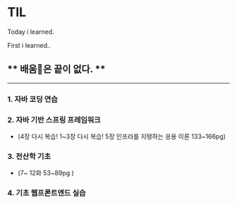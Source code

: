 # TIL
Today i learned.

First i learned..

## ** 배움:book:은 끝이 없다. **
--------------------------------

### 1. 자바 코딩 연습

### 2. 자바 기반 스프링 프레임워크
- (4장 다시 복습! 1~3장 다시 복습! 5장 인프라를 지탱하는 응용 이론 133~166pg)

### 3. 전산학 기초
- (7~ 12화 53~89pg )

### 4. 기초 웹프론트엔드 실습
